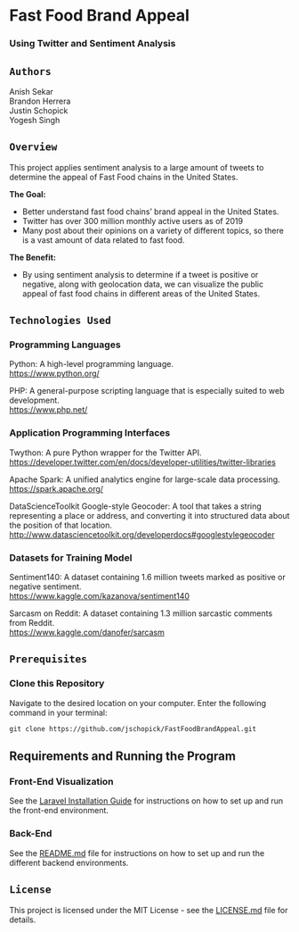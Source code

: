 # **Fast Food Brand Appeal**
### Using Twitter and Sentiment Analysis 

## `Authors`

Anish Sekar </br>
Brandon Herrera </br>
Justin Schopick </br>
Yogesh Singh

## `Overview`

This project applies sentiment analysis to a large amount of tweets to determine the appeal of Fast Food chains in the United States.

**The Goal:**
* Better understand fast food chains’ brand appeal in the United States. 
* Twitter has over 300 million monthly active users as of 2019
* Many post about their opinions on a variety of different topics, so there is a vast amount of data related to fast food.

**The Benefit:**
* By using sentiment analysis to determine if a tweet is positive or negative, along with geolocation data, we can visualize the public appeal of fast food chains in different areas of the United States.

## `Technologies Used`

### **Programming Languages**

Python: A high-level programming language.
</br> https://www.python.org/

PHP: A general-purpose scripting language that is especially suited to web development.
</br> https://www.php.net/


### **Application Programming Interfaces**

Twython: A pure Python wrapper for the Twitter API.
</br> https://developer.twitter.com/en/docs/developer-utilities/twitter-libraries

Apache Spark: A unified analytics engine for large-scale data processing.
</br> https://spark.apache.org/

DataScienceToolkit Google-style Geocoder: A tool that takes a string representing a place or address, and converting it into structured data about the position of that location.
</br> http://www.datasciencetoolkit.org/developerdocs#googlestylegeocoder

### **Datasets for Training Model**

Sentiment140: A dataset containing 1.6 million tweets marked as positive or negative sentiment.
</br> https://www.kaggle.com/kazanova/sentiment140

Sarcasm on Reddit: A dataset containing 1.3 million sarcastic comments from Reddit.
</br> https://www.kaggle.com/danofer/sarcasm

## `Prerequisites`

### Clone this Repository

Navigate to the desired location on your computer. Enter the following command in your terminal:
```
git clone https://github.com/jschopick/FastFoodBrandAppeal.git
```

## Requirements and Running the Program

### Front-End Visualization

See the [Laravel Installation Guide](frontend/LaravelInstallationGuide.pdf) for instructions on how to set up and run the front-end environment.

### Back-End

See the [README.md](backend/README.md) file for instructions on how to set up and run the different backend environments.

## `License`

This project is licensed under the MIT License - see the [LICENSE.md](LICENSE.md) file for details.